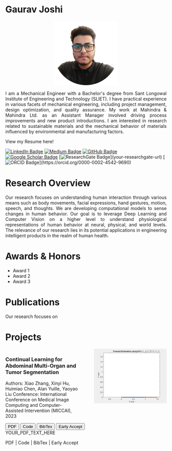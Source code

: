 # Gaurav Joshi

<p align="center">
  <img src="./profilepic.png" alt="Profile Picture" width="200"/>
  <br>
  <samp>
    <p align="justify"> 
     I am a Mechanical Engineer with a Bachelor's degree from Sant Longowal Institute of Engineering and Technology (SLIET). I have practical experience in various facets of mechanical engineering, including project management, design optimization, and quality assurance. My work at Mahindra & Mahindra Ltd. as an Assistant Manager involved driving process improvements and new product introductions. I am interested in research related to sustainable materials and the mechanical behavior of materials influenced by environmental and manufacturing factors. 
      </p>
  </samp>
</p>




View my Resume here!

[![LinkedIn Badge](https://img.shields.io/badge/-LinkedIn-blue?style=flat-square&logo=linkedin&logoColor=white&link=your-linkedin-url%29)](https://www.linkedin.com/in/mastersinusoidal/)
[![Medium Badge](https://img.shields.io/badge/-Medium-black?style=flat-square&logo=medium&logoColor=white&link=your-medium-url%29)](https://medium.com/@mastersinusoidal)
[![GitHub Badge](https://img.shields.io/badge/-GitHub-181717?style=flat-square&logo=github&logoColor=white&link=your-github-url%29)](https://github.com/mastersinusoidal)
[![Google Scholar Badge](https://img.shields.io/badge/-Google_Scholar-blue?style=flat-square&logo=google-scholar&logoColor=white&link=your-google-scholar-url%29)](your-google-scholar-url)
[![ResearchGate Badge](https://img.shields.io/badge/-ResearchGate-green?)](your-researchgate-url)
[![ORCID Badge](https://img.shields.io/badge/-ORCID-green?)](https://orcid.org/0000-0002-4542-9690)

# Research Overview
<p align="justify"> 
Our research focuses on understanding human interaction through various means such as body movements, facial expressions, hand gestures, motion, speech, and thoughts. We are developing computational models to sense changes in human behavior. Our goal is to leverage Deep Learning and Computer Vision on a higher level to understand physiological representations of human behavior at neural, physical, and world levels. The relevance of our research lies in its potential applications in engineering intelligent products in the realm of human health.
  </p>

# Awards & Honors
* Award 1
* Award 2
* Award 3

# Publications
<p align="justify"> 
Our research focuses on 
  </p>

# Projects
<div style="display: flex; justify-content: space-between;">
<div style="width: 45%;">
<h3> Continual Learning for Abdominal Multi-Organ and Tumor Segmentation </h3>
Authors: Xiao Zhang, Xinyi Hu, Huimiao Chen, Alan Yuille, Yaoyao Liu  
Conference: International Conference on Medical Image Computing and Computer-Assisted Intervention (MICCAI), 2023
</div>
<div style="width: 45%;">
 <img src="./dhm.gif" width="400" />
</div>
</div>


<!DOCTYPE html>
<html>
<head>
<style>
.tab {
  display: none;
}

.tab-button {
  padding: 10px;
  cursor: pointer;
}
</style>
<script>
window.onload = function() {
  var tabButtons = document.querySelectorAll(".tab-button");
  var tabs = document.querySelectorAll(".tab");

  tabButtons.forEach(function(button, index) {
    button.addEventListener("click", function() {
      tabs.forEach(function(tab) {
        tab.style.display = "none";
      });
      tabButtons.forEach(function(button) {
        button.classList.remove("active");
      });
      tabs[index].style.display = "block";
      button.classList.add("active");
    });
  });
};
</script>
</head>
<body>

<div>
  <button class="tab-button active">PDF</button>
  <button class="tab-button">Code</button>
  <button class="tab-button">BibTex</button>
  <button class="tab-button">Early Accept</button>
</div>

<div id="PDF" class="tab" style="display: block;">
  YOUR_PDF_TEXT_HERE
</div>

<div id="Code" class="tab">
  YOUR_CODE_TEXT_HERE
</div>

<div id="BibTex" class="tab">
  YOUR_BIBTEX_TEXT_HERE
</div>

<div id="Early Accept" class="tab">
  YOUR_EARLY_ACCEPT_TEXT_HERE
</div>

</body>
</html>


PDF | Code | BibTex | Early Accept



 
